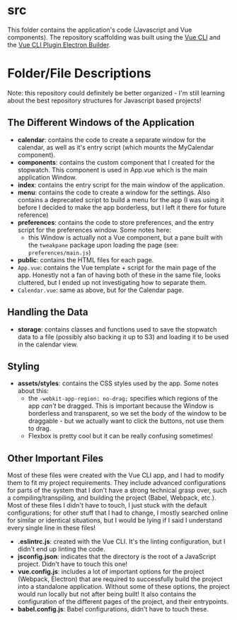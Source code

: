 # src

This folder contains the application's code (Javascript and Vue components).
The repository scaffolding was built using the [Vue CLI](https://cli.vuejs.org/guide/creating-a-project.html#using-the-gui) and the [Vue CLI Plugin Electron Builder](https://nklayman.github.io/vue-cli-plugin-electron-builder/).

# Folder/File Descriptions

Note: this repository could definitely be better organized - I'm still learning about the best repository structures for Javascript based projects!

## The Different Windows of the Application

* **calendar**: contains the code to create a separate window for the calendar, as well as it's entry script (which mounts the MyCalendar component).
* **components**: contains the custom component that I created for the stopwatch. This component is used in App.vue which is the main application Window.
* **index**: contains the entry script for the main window of the application.
* **menu**: contains the code to create a window for the settings. Also contains a deprecated script to build a menu for the app (I was using it before I decided to make the app borderless, but I left it there for future reference)
* **preferences**: contains the code to store preferences, and the entry script for the preferences window. Some notes here:
    * this Window is actually not a Vue component, but a pane built with the `tweakpane` package upon loading the page (see: `preferences/main.js`) 
* **public**: contains the HTML files for each page.
* `App.vue`: contains the Vue template + script for the main page of the app. Honestly not a fan of having both of these in the same file, looks cluttered, but I ended up not investigating how to separate them.
* `Calendar.vue`: same as above, but for the Calendar page.

## Handling the Data

* **storage**: contains classes and functions used to save the stopwatch data to a file (possibly also backing it up to S3) and loading it to be used in the calendar view.

## Styling

* **assets/styles**: contains the CSS styles used by the app. Some notes about this:
    * the `-webkit-app-region: no-drag;` specifies which regions of the app _can't_ be dragged. This is important because the Window is borderless and transparent, so we set the body of the window to be draggable - but we actually want to click the buttons, not use them to drag.
    * Flexbox is pretty cool but it can be really confusing sometimes!

## Other Important Files

Most of these files were created with the Vue CLI app, and I had to modify them to fit my project requirements.
They include advanced configurations for parts of the system that I don't have a strong technical grasp over, such a compiling/transpiling, and building the project (Babel, Webpack, etc.).
Most of these files I didn't have to touch, I just stuck with the default configurations; for other stuff that I had to change, I mostly searched online for similar or identical situations, but I would be lying if I said I understand every single line in these files!

* **.eslintrc.js**: created with the Vue CLI. It's the linting configuration, but I didn't end up linting the code.
* **jsconfig.json**: indicates that the directory is the root of a JavaScript project. Didn't have to touch this one!
* **vue.config.js**: includes a lot of important options for the project (Webpack, Electron) that are required to successfully build the project into a standalone application. Without some of these options, the project would run locally but not after being built! It also contains the configuration of the different pages of the project, and their entrypoints.
* **babel.config.js**: Babel configurations, didn't have to touch these.